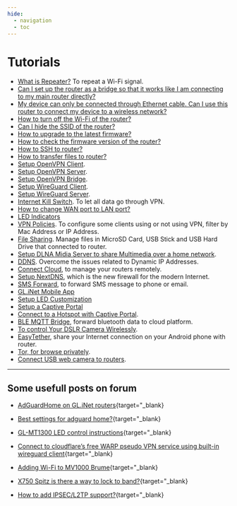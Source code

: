 ```yaml
---
hide:
  - navigation
  - toc
---
```


# Tutorials

* [What is Repeater?](repeater) To repeat a Wi-Fi signal.
* [Can I set up the router as a bridge so that it works like I am connecting to my main router directly?](setup_the_router_as_a_bridge)
* [My device can only be connected through Ethernet cable. Can I use this router to connect my device to a wireless network?](produce_a_wired_connection)
* [How to turn off the Wi-Fi of the router?](turn_off_wifi)
* [Can I hide the SSID of the router?](hide_ssid)
* [How to upgrade to the latest firmware?](firmware_upgrade)
* [How to check the firmware version of the router?](check_firmware_version)
* [How to SSH to router?](ssh)
* [How to transfer files to router?](scp)
* [Setup OpenVPN Client](openvpn_client).
* [Setup OpenVPN Server](openvpn_server).
* [Setup OpenVPN Bridge](openvpn_bridge).
* [Setup WireGuard Client](wireguard_client).
* [Setup WireGuard Server](wireguard_server).
* [Internet Kill Switch](internet_kill_switch). To let all data go through VPN.
* [How to change WAN port to LAN port?](change_wan_to_lan)
* [LED Indicators](led)
* [VPN Policies](vpn_policies). To configure some clients using or not using VPN, filter by Mac Address or IP Address. 
* [File Sharing](file_sharing). Manage files in MicroSD Card, USB Stick and USB Hard Drive that connected to router.
* [Setup DLNA Midia Server to share Multimedia over a home network](dlnaserver).
* [DDNS](ddns). Overcome the issues related to Dynamic IP Addresses.
* [Connect Cloud](cloud), to manage your routers remotely.
* [Setup NextDNS](nextdns), which is the new firewall for the modern Internet.
* [SMS Forward](sms_forward), to forward SMS message to phone or email.
* [GL.iNet Mobile App](mobile_app)
* [Setup LED Customization](led_customization)
* [Setup a Captive Portal](captive_portal)
* [Connect to a Hotspot with Captive Portal](connect_to_a_hotspot_with_captive_portal).
* [BLE MQTT Bridge](ble2mqtt), forward bluetooth data to cloud platform.
* [To control Your DSLR Camera Wirelessly](qdslrdashboard).
* [EasyTether](tether), share your Internet connection on your Android phone with router.
* [Tor, for browse privately](tor).
* [Connect USB web camera to routers](camera).

---

## Some usefull posts on forum

* [AdGuardHome on GL.iNet routers](https://forum.gl-inet.com/t/adguardhome-on-gl-routers/10664){target="_blank}

* [Best settings for adguard home?](https://forum.gl-inet.com/t/best-settings-for-adguard-home/11975){target="_blank}

* [GL-MT1300 LED control instructions](https://forum.gl-inet.com/t/gl-mt1300-led-control-instructions/13338){target="_blank}

* [Connect to cloudflare’s free WARP pseudo VPN service using built-in wireguard client](https://forum.gl-inet.com/t/guide-connect-to-cloudflares-free-warp-pseudo-vpn-service-using-built-in-wireguard-client/10508){target="_blank}

* [Adding Wi-Fi to MV1000 Brume](https://forum.gl-inet.com/t/adding-wi-fi-to-mv1000-brume/9610/49){target="_blank}

* [X750 Spitz is there a way to lock to band?](https://forum.gl-inet.com/t/x750-spitz-is-there-a-way-to-lock-to-band/5687){target="_blank}

* [How to add IPSEC/L2TP support?](https://forum.gl-inet.com/t/how-to-add-ipsec-l2tp-support/1637/52){target="_blank}

